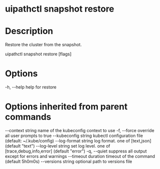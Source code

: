 ﻿# uipathctl snapshot restore

# Description

Restore the cluster from the snapshot.

uipathctl snapshot restore [flags]

# Options

-h, --help   help for restore

# Options inherited from parent commands

--context string      name of the kubeconfig context to use
  -f, --force               override all user prompts to true
      --kubeconfig string   kubectl configuration file (default: ~/.kube/config)
      --log-format string   log format. one of [text,json] (default "text")
      --log-level string    set log level. one of [trace,debug,info,error] (default "error")
  -q, --quiet               suppress all output except for errors and warnings
      --timeout duration    timeout of the command (default 5h0m0s)
      --versions string     optional path to versions file
